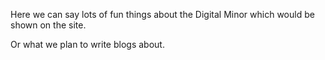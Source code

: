 Here we can say lots of fun things about the Digital Minor which would be shown on the site.


Or what we plan to write blogs about.

